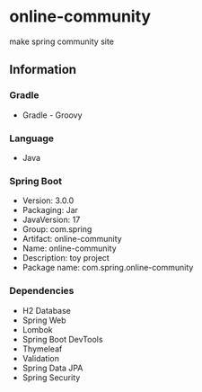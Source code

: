 # online-community
make spring community site

## Information
### Gradle
 - Gradle - Groovy

### Language
 - Java
 
### Spring Boot
 - Version: 3.0.0
 - Packaging: Jar
 - JavaVersion: 17
 - Group: com.spring
 - Artifact: online-community
 - Name: online-community
 - Description: toy project
 - Package name: com.spring.online-community

### Dependencies
 - H2 Database 
 - Spring Web
 - Lombok
 - Spring Boot DevTools
 - Thymeleaf
 - Validation
 - Spring Data JPA
 - Spring Security
